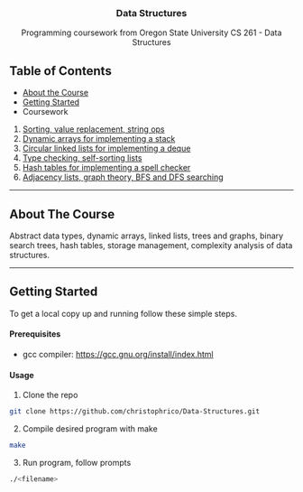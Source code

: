 <!-- HEADER -->
<br />
<p align="center">
  <h3 align="center">Data Structures</h3>
  <p align="center">
    Programming coursework from Oregon State University CS 261 - Data Structures
</p>


<!-- TABLE OF CONTENTS -->
## Table of Contents
* [About the Course](#about-the-course)
* [Getting Started](#getting-started)
* Coursework
 1. [Sorting, value replacement, string ops](https://github.com/christophrico/Data-Structures/tree/master/hw1)
 2. [Dynamic arrays for implementing a stack](https://github.com/christophrico/Data-Structures/tree/master/hw2)
 3. [Circular linked lists for implementing a deque](https://github.com/christophrico/Data-Structures/tree/master/hw3)
 4. [Type checking, self-sorting lists](https://github.com/christophrico/Data-Structures/tree/master/hw4)
 5. [Hash tables for implementing a spell checker](https://github.com/christophrico/Data-Structures/tree/master/hw5)
 6. [Adjacency lists, graph theory, BFS and DFS searching](https://github.com/christophrico/Data-Structures/tree/master/hw6)


---
<!-- ABOUT THE Course -->
## About The Course
Abstract data types, dynamic arrays, linked lists, trees and graphs, binary search trees, hash tables, storage management, complexity analysis of data structures.


---
<!-- GETTING STARTED -->
## Getting Started
To get a local copy up and running follow these simple steps.


#### Prerequisites
* gcc compiler: https://gcc.gnu.org/install/index.html


#### Usage
1. Clone the repo
```sh
git clone https://github.com/christophrico/Data-Structures.git
```
2. Compile desired program with make
```sh
make
```
3. Run program, follow prompts
```sh
./<filename>
```
